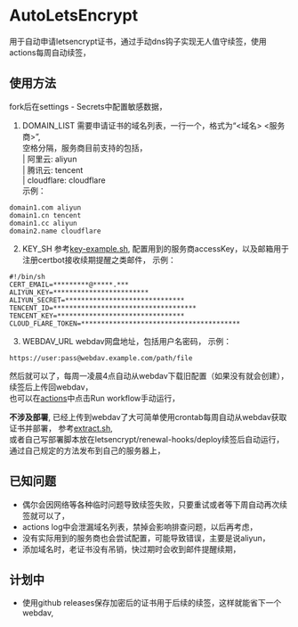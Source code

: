 # AutoLetsEncrypt
用于自动申请letsencrypt证书，通过手动dns钩子实现无人值守续签，使用actions每周自动续签，

## 使用方法
fork后在settings - Secrets中配置敏感数据，
1. DOMAIN_LIST 需要申请证书的域名列表，一行一个，格式为“<域名> <服务商>”,  
   空格分隔，服务商目前支持的包括，  
   | 阿里云: aliyun  
   | 腾讯云: tencent  
   | cloudflare: cloudflare  
   示例：
```
domain1.com aliyun
domain1.cn tencent
domain1.cc aliyun
domain2.name cloudflare
```
2. KEY_SH 参考[key-example.sh](key-example.sh), 配置用到的服务商accessKey，以及邮箱用于注册certbot接收续期提醒之类邮件，
   示例：
```shell
#!/bin/sh
CERT_EMAIL=*********@*****.***
ALIYUN_KEY=************************
ALIYUN_SECRET=******************************
TENCENT_ID=************************************
TENCENT_KEY=********************************
CLOUD_FLARE_TOKEN=****************************************
```
3. WEBDAV_URL webdav网盘地址，包括用户名密码，
   示例：
```
https://user:pass@webdav.example.com/path/file
```

然后就可以了，每周一凌晨4点自动从webdav下载旧配置（如果没有就会创建），续签后上传回webdav，  
也可以在[actions](../../actions/workflows/renew.yml)中点击Run workflow手动运行，

**不涉及部署**, 已经上传到webdav了大可简单使用crontab每周自动从webdav获取证书并部署，
参考[extract.sh](extract.sh),  
或者自己写部署脚本放在letsencrypt/renewal-hooks/deploy续签后自动运行，通过自己规定的方法发布到自己的服务器上，

## 已知问题
* 偶尔会因网络等各种临时问题导致续签失败，只要重试或者等下周自动再次续签就可以了，
* actions log中会泄漏域名列表，禁掉会影响排查问题，以后再考虑，
* 没有实际用到的服务商也会尝试配置，可能导致错误，主要是说aliyun，
* 添加域名时，老证书没有吊销，快过期时会收到邮件提醒续期，

## 计划中
* 使用github releases保存加密后的证书用于后续的续签，这样就能省下一个webdav,


